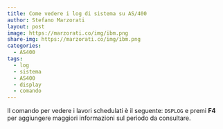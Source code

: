 ```yaml
---
title: Come vedere i log di sistema su AS/400
author: Stefano Marzorati
layout: post
image: https://marzorati.co/img/ibm.png
share-img: https://marzorati.co/img/ibm.png
categories:
  - AS400
tags:
  - log
  - sistema
  - AS400
  - display
  - comando
---
```

Il comando per vedere i lavori schedulati è il seguente: <code>DSPLOG</code> e premi **F4** per aggiungere maggiori informazioni sul periodo da consultare.   
